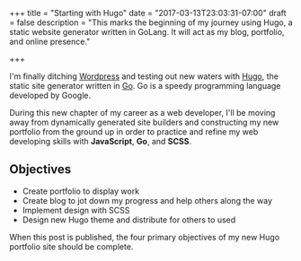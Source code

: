 +++
title = "Starting with Hugo"
date = "2017-03-13T23:03:31-07:00"
draft = false
description = "This marks the beginning of my journey using Hugo, a static website generator written in GoLang. It will act as my blog, portfolio, and online presence."

+++

I'm finally ditching [Wordpress](https://wordpress.org) and testing out new waters with [Hugo](https://gohugo.io), the static site generator written in [Go](https://golang.org). Go is a speedy programming language developed by Google.

During this new chapter of my career as a web developer, I'll be moving away from dynamically generated site builders and constructing my new portfolio from the ground up in order to practice and refine my web developing skills with **JavaScript**, **Go**, and **SCSS**.

## Objectives
- Create portfolio to display work
- Create blog to jot down my progress and help others along the way
- Implement design with SCSS
- Design new Hugo theme and distribute for others to used

When this post is published, the four primary objectives of my new Hugo portfolio site should be complete.
